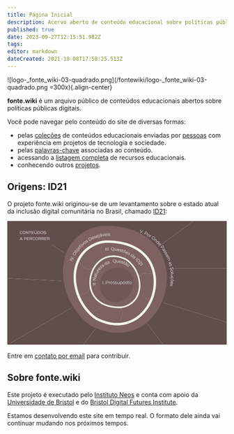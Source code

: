 ```yaml
---
title: Página Inicial
description: Acervo aberto de conteúdo educacional sobre políticas públicas de tecnologia e sociedade.
published: true
date: 2023-09-27T12:15:51.982Z
tags: 
editor: markdown
dateCreated: 2021-10-08T17:58:25.513Z
---
```


![logo-_fonte_wiki-03-quadrado.png](/fontewiki/logo-_fonte_wiki-03-quadrado.png =300x){.align-center}

**fonte.wiki** é um arquivo público de conteúdos educacionais abertos sobre políticas públicas digitais.

Você pode navegar pelo conteúdo do site de diversas formas:

 - pelas [coleções](listas) de conteúdos educacionais enviadas por [pessoas](pessoas) com experiência em projetos de tecnologia e sociedade.
 - pelas [palavras-chave](/t) associadas ao conteúdo.
 - acessando a [listagem completa](recursos) de recursos educacionais.
 - conhecendo outros [projetos](projetos/projetos).

## Origens: ID21

O projeto fonte.wiki originou-se de um levantamento sobre o estado atual da inclusão digital comunitária no Brasil, chamado [ID21](projetos/id21):

[![id21-](https://raw.githubusercontent.com/fonte-wiki/id21/main/relatorio/id21-estrutura.png)](/id21)

Entre em [contato por email](mailto:n9c9nm6wq@relay.firefox.com) para contribuir.


## Sobre fonte.wiki

Este projeto é executado pelo [Instituto Neos](https://coletivoneos.org/) e conta com apoio da [Universidade de Bristol](https://bristol.ac.uk/) e do [Bristol Digital Futures Institute](https://www.bristol.ac.uk/bristol-digital-futures-institute/).

Estamos desenvolvendo este site em tempo real. O formato dele ainda vai continuar mudando nos próximos tempos.